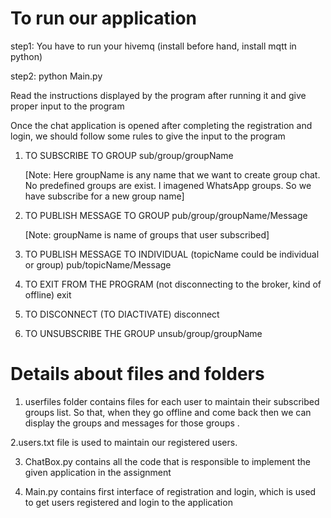 # To run our application

step1: You have to run your hivemq (install before hand, install mqtt in python) 

step2: python Main.py


 Read the instructions displayed by the program after running it and give proper input to the program
 
 
Once the chat application is opened after completing the registration and login, we should follow some rules to give the input to the program


1. TO SUBSCRIBE TO GROUP
   sub/group/groupName
   
   [Note: Here groupName is any name that we want to create group chat. No predefined groups are exist. I imagened WhatsApp
   groups. So we have subscribe for a new group name]
   
   
2. TO PUBLISH MESSAGE TO GROUP
   pub/group/groupName/Message
   
   [Note: groupName is name of groups that user subscribed]
   
3. TO PUBLISH MESSAGE TO INDIVIDUAL (topicName could be individual or group)
   pub/topicName/Message
   
4. TO  EXIT FROM THE PROGRAM (not disconnecting to the broker, kind of offline)
   exit


5. TO DISCONNECT (TO DIACTIVATE)
   disconnect
   
6. TO UNSUBSCRIBE THE GROUP
   unsub/group/groupName




# Details about files and folders
1. userfiles folder contains files for each user to maintain their subscribed groups list. So that, when they go offline and come back then we can display the groups and messages for those groups .
 
  2.users.txt file is used to maintain our registered users. 

3. ChatBox.py contains all the code that is responsible to implement the given application in the assignment

4. Main.py contains first interface of registration and login, which is used to get users registered and login to the application
   
  
